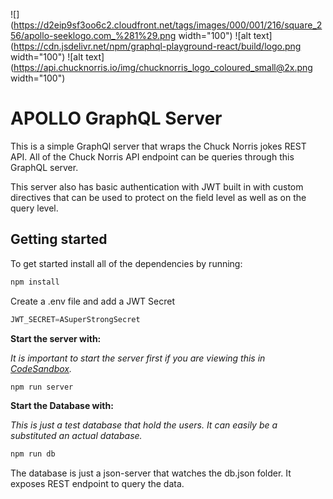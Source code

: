 ![](https://d2eip9sf3oo6c2.cloudfront.net/tags/images/000/001/216/square_256/apollo-seeklogo.com_%281%29.png width="100")
![alt text](https://cdn.jsdelivr.net/npm/graphql-playground-react/build/logo.png width="100")
![alt text](https://api.chucknorris.io/img/chucknorris_logo_coloured_small@2x.png width="100")

# APOLLO GraphQL Server

This is a simple GraphQl server that wraps the Chuck Norris jokes REST API. All of the Chuck Norris API endpoint can be queries through this GraphQL server.

This server also has basic authentication with JWT built in with custom directives that can be used to protect on the field level as well as on the query level.

## Getting started

To get started install all of the dependencies by running:

```javascript
npm install
```

Create a .env file and add a JWT Secret

```javascript
JWT_SECRET=ASuperStrongSecret
```

**Start the server with:**

_It is important to start the server first if you are viewing this in [CodeSandbox](https://codesandbox.io)._

```javascript
npm run server
```

**Start the Database with:**

_This is just a test database that hold the users. It can easily be a substituted an actual database._

```javascript
npm run db
```

The database is just a json-server that watches the db.json folder. It exposes REST endpoint to query the data.

